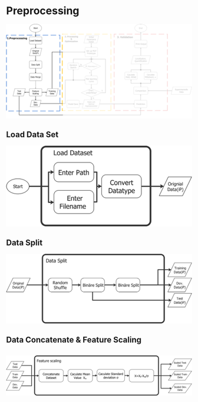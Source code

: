 # Preprocessing
![integrated flow chart](https://github.com/Cc-bugwriter/ARP_LBF/blob/master/Edraw/png/Block%20Schaltbild(Reihefolge)_Preprocessing.png)
## Load Data Set
![integrated flow chart](https://github.com/Cc-bugwriter/ARP_LBF/blob/master/Edraw/png/Preprocessing/Prepro_1_Load%20Data%20set.png)
## Data Split
![integrated flow chart](https://github.com/Cc-bugwriter/ARP_LBF/blob/master/Edraw/png/Preprocessing/Prepro_3_neu_Data%20split.png)
## Data Concatenate & Feature Scaling
![integrated flow chart](https://github.com/Cc-bugwriter/ARP_LBF/blob/master/Edraw/png/Preprocessing/Prepro_4_neu_Feature%20Scaling_neu.png)
----------------------------------------
